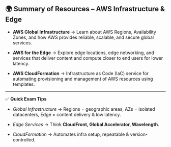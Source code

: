 ## 🌍 Summary of Resources – AWS Infrastructure & Edge

- **AWS Global Infrastructure** → Learn about AWS Regions, Availability Zones, and how AWS provides reliable, scalable, and secure global services.
    
- **AWS for the Edge** → Explore edge locations, edge networking, and services that deliver content and compute closer to end users for lower latency.
    
- **AWS CloudFormation** → Infrastructure as Code (IaC) service for automating provisioning and management of AWS resources using templates.
    

---

✅ **Quick Exam Tips**

- _Global Infrastructure_ → Regions = geographic areas, AZs = isolated datacenters, Edge = content delivery & low latency.
    
- _Edge Services_ → Think **CloudFront, Global Accelerator, Wavelength**.
    
- _CloudFormation_ → Automates infra setup, repeatable & version-controlled.